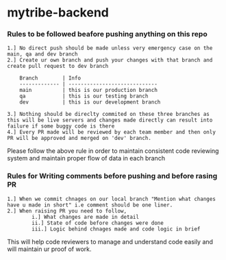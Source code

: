 # mytribe-backend
### Rules to be followed beafore pushing anything on this repo
```
1.] No direct push should be made unless very emergency case on the main, qa and dev branch
2.] Create ur own branch and push your changes with that branch and create pull request to dev branch

    Branch        | Info
    ------------- | -----------------------------
    main          | this is our production branch
    qa            | this is our testing branch
    dev           | this is our development branch

3.] Nothing should be direclty commited on these three branches as this will be live servers and changes made directly can result into failure if some buggy code is there
4.] Every PR made will be reviewed by each team member and then only PR will be approved and merged on 'dev' branch.
```
Please follow the above rule in order to maintain consistent code reviewing system and maintain proper flow of data in each branch

### Rules for Writing comments before pushing and before rasing PR
```
1.] When we commit chnages on our local branch "Mention what changes have u made in short" i.e comment should be one liner.
2.] When raising PR you need to follow,
        i.] What changes are made in detail
        ii.] State of code before changes were done
        iii.] Logic behind chnages made and code logic in brief
```
This will help code reviewers to manage and understand code easily and will maintain ur proof of work.
